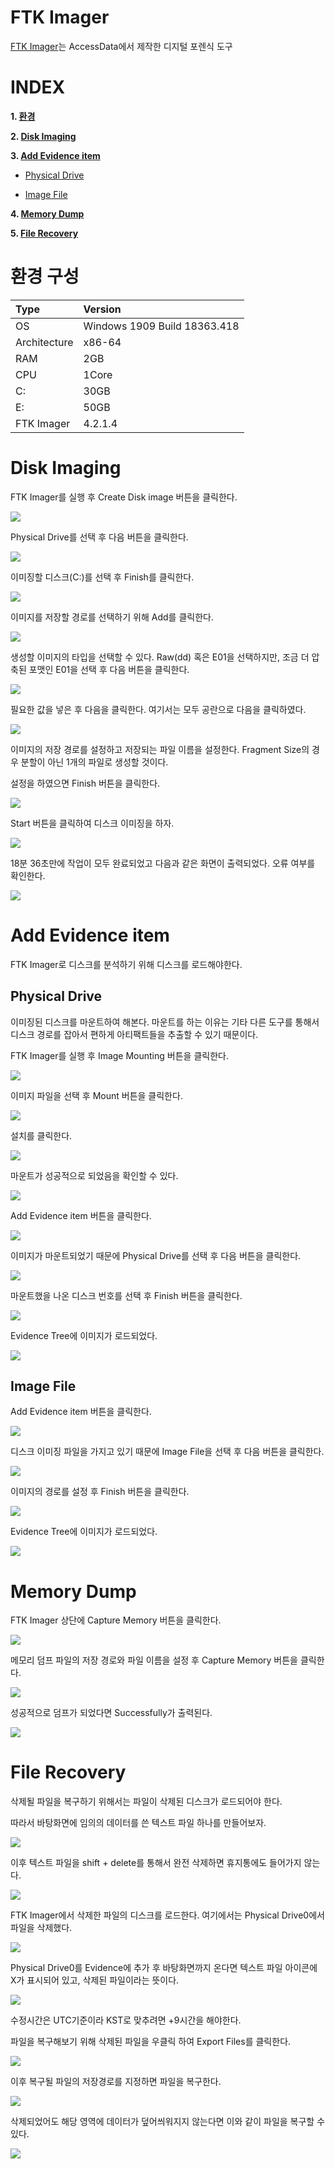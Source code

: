 # FTK Imager

[FTK Imager](https://accessdata.com/product-download/ftk-imager-version-4-5)는 AccessData에서 제작한 디지털 포렌식 도구

# **INDEX**

**1. [환경](#환경)**

**2. [Disk Imaging](#Disk-Imaging)**

**3. [Add Evidence item](#Add-Evidence-item)**

 - [Physical Drive](#Physical-Drive)

 - [Image File](#Image-File)

**4. [Memory Dump](#Memory-Dump)**

**5. [File Recovery](#File-Recovery)**

# **환경 구성**

| Type          | Version                       |
| :---          | :---                          |
| OS            | Windows 1909 Build 18363.418  |
| Architecture  | x86-64                        |
| RAM           | 2GB                           |
| CPU           | 1Core                         |
| C:            | 30GB                          |
| E:            | 50GB                          |
| FTK Imager    | 4.2.1.4                       |

# **Disk Imaging**

FTK Imager를 실행 후 Create Disk image 버튼을 클릭한다.

![](images/2022-07-06-21-39-30.png)

Physical Drive를 선택 후 다음 버튼을 클릭한다.

![](images/2022-07-06-21-41-23.png)

이미징할 디스크(C:)를 선택 후 Finish를 클릭한다.

![](images/2022-07-06-21-42-07.png)

이미지를 저장할 경로를 선택하기 위해 Add를 클릭한다.

![](images/2022-07-06-21-43-40.png)

생성할 이미지의 타입을 선택할 수 있다. Raw(dd) 혹은 E01을 선택하지만, 조금 더 압축된 포맷인 E01을 선택 후 다음 버튼을 클릭한다.

![](images/2022-07-06-21-45-06.png)

필요한 값을 넣은 후 다음을 클릭한다. 여기서는 모두 공란으로 다음을 클릭하였다.

![](images/2022-07-06-21-46-24.png)

이미지의 저장 경로를 설정하고 저장되는 파일 이름을 설정한다. Fragment Size의 경우 분할이 아닌 1개의 파일로 생성할 것이다.

설정을 하였으면 Finish 버튼을 클릭한다.

![](images/2022-07-06-21-49-21.png)

Start 버튼을 클릭하여 디스크 이미징을 하자.

![](images/2022-07-06-21-51-00.png)

18분 36초만에 작업이 모두 완료되었고 다음과 같은 화면이 출력되었다. 오류 여부를 확인한다.

![](images/2022-07-06-22-25-42.png)

# **Add Evidence item**

FTK Imager로 디스크를 분석하기 위해 디스크를 로드해야한다.

## **Physical Drive**

이미징된 디스크를 마운트하여 해본다. 마운트를 하는 이유는 기타 다른 도구를 통해서 디스크 경로를 잡아서 편하게 아티팩트들을 추출할 수 있기 때문이다.

FTK Imager를 실행 후 Image Mounting 버튼을 클릭한다.

![](images/2022-07-06-22-48-01.png)

이미지 파일을 선택 후 Mount 버튼을 클릭한다.

![](images/2022-07-06-22-49-35.png)

설치를 클릭한다.

![](images/2022-07-06-22-49-57.png)

마운트가 성공적으로 되었음을 확인할 수 있다.

![](images/2022-07-06-22-52-59.png)

Add Evidence item 버튼을 클릭한다.

![](images/2022-07-06-22-59-03.png)

이미지가 마운트되었기 때문에 Physical Drive를 선택 후 다음 버튼을 클릭한다.

![](images/2022-07-06-23-00-03.png)

마운트했을 나온 디스크 번호를 선택 후 Finish 버튼을 클릭한다.

![](images/2022-07-06-23-00-43.png)

Evidence Tree에 이미지가 로드되었다.

![](images/2022-07-06-23-01-18.png)

## **Image File**

Add Evidence item 버튼을 클릭한다.

![](images/2022-07-06-22-59-03.png)

디스크 이미징 파일을 가지고 있기 때문에 Image File을 선택 후 다음 버튼을 클릭한다.

![](images/2022-07-06-23-02-31.png)

이미지의 경로를 설정 후 Finish 버튼을 클릭한다.

![](images/2022-07-06-23-02-55.png)

Evidence Tree에 이미지가 로드되었다.

![](images/2022-07-06-23-03-24.png)

# **Memory Dump**

FTK Imager 상단에 Capture Memory 버튼을 클릭한다.

![](images/2022-07-06-23-09-05.png)

메모리 덤프 파일의 저장 경로와 파일 이름을 설정 후 Capture Memory 버튼을 클릭한다.

![](images/2022-07-06-23-11-13.png)

성공적으로 덤프가 되었다면 Successfully가 출력된다.

![](images/2022-07-06-23-12-04.png)

# **File Recovery**

삭제될 파일을 복구하기 위해서는 파일이 삭제된 디스크가 로드되어야 한다.

따라서 바탕화면에 임의의 데이터를 쓴 텍스트 파일 하나를 만들어보자.

![](images/2022-07-06-23-17-01.png)

이후 텍스트 파일을 shift + delete를 통해서 완전 삭제하면 휴지통에도 들어가지 않는다.

![](images/2022-07-06-23-17-54.png)

FTK Imager에서 삭제한 파일의 디스크를 로드한다. 여기에서는 Physical Drive0에서 파일을 삭제했다.

![](images/2022-07-06-23-18-45.png)

Physical Drive0를 Evidence에 추가 후 바탕화면까지 온다면 텍스트 파일 아이콘에 X가 표시되어 있고, 삭제된 파일이라는 뜻이다.

![](images/2022-07-06-23-23-25.png)

수정시간은 UTC기준이라 KST로 맞추려면 +9시간을 해야한다.

파일을 복구해보기 위해 삭제된 파일을 우클릭 하여 Export Files를 클릭한다.

![](images/2022-07-06-23-24-35.png)

이후 복구될 파일의 저장경로를 지정하면 파일을 복구한다.

![](images/2022-07-06-23-25-27.png)

삭제되었어도 해당 영역에 데이터가 덮어씌워지지 않는다면 이와 같이 파일을 복구할 수 있다.

![](images/2022-07-06-23-26-20.png)